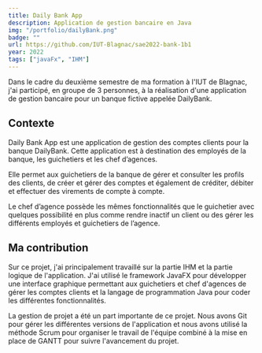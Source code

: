 ```yaml
---
title: Daily Bank App
description: Application de gestion bancaire en Java
img: "/portfolio/dailyBank.png"
badge: ""
url: https://github.com/IUT-Blagnac/sae2022-bank-1b1
year: 2022
tags: ["javaFx", "IHM"]
---
```

Dans le cadre du deuxième semestre de ma formation à l'IUT de Blagnac, j'ai participé, en groupe de 3 personnes, à la réalisation d'une application de gestion bancaire pour un banque fictive appelée DailyBank.

## Contexte

Daily Bank App est une application de gestion des comptes clients pour la banque DailyBank. Cette application est à destination des employés de la banque, les guichetiers et les chef d’agences.

Elle permet aux guichetiers de la banque de gérer et consulter les profils des clients, de créer et gérer des comptes et également de créditer, débiter et effectuer des virements de compte à compte.

Le chef d’agence possède les mêmes fonctionnalités que le guichetier avec quelques possibilité en plus comme rendre inactif un client ou des gérer les différents employés et guichetiers de l’agence.

## Ma contribution

Sur ce projet, j'ai principalement travaillé sur la partie IHM et la partie logique de l'application. J'ai utilisé le framework JavaFX pour développer une interface graphique permettant aux guichetiers et chef d'agences de gérer les comptes clients et la langage de programmation Java pour coder les différentes fonctionnalités.

La gestion de projet a été un part importante de ce projet. Nous avons Git pour gérer les différentes versions de l'application et nous avons utilisé la méthode Scrum pour organiser le travail de l'équipe combiné à la mise en place de GANTT pour suivre l'avancement du projet.